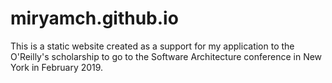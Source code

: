 # miryamch.github.io

This is a static website created as a support for my application to the O'Reilly's scholarship to go to the Software Architecture conference in New York in February 2019. 


